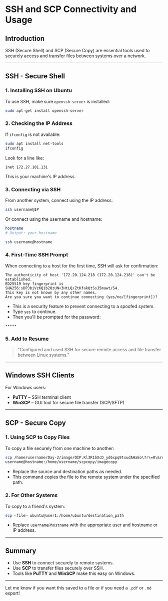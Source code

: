 # SSH and SCP Connectivity and Usage

## Introduction

SSH (Secure Shell) and SCP (Secure Copy) are essential tools used to securely access and transfer files between systems over a network.

---

## SSH - Secure Shell

### 1. Installing SSH on Ubuntu

To use SSH, make sure `openssh-server` is installed:

```bash
sudo apt-get install openssh-server
```

### 2. Checking the IP Address

If `ifconfig` is not available:

```bash
sudo apt install net-tools
ifconfig
```

Look for a line like:

```
inet 172.27.101.131
```

This is your machine's IP address.

### 3. Connecting via SSH

From another system, connect using the IP address:

```bash
ssh username@IP
```

Or connect using the username and hostname:

```bash
hostname
# Output: your-hostname

ssh username@hostname
```

### 4. First-Time SSH Prompt

When connecting to a host for the first time, SSH will ask for confirmation:

```
The authenticity of host '172.20.124.218 (172.20.124.218)' can't be established.
ED25519 key fingerprint is SHA256:sDPJbiVzKQib20zUN+3HtLQ/ZtKfakQtSsJ5mawt/S4.
This key is not known by any other names.
Are you sure you want to continue connecting (yes/no/[fingerprint])?
```

* This is a security feature to prevent connecting to a spoofed system.
* Type `yes` to continue.
* Then you'll be prompted for the password:

```
*****
```

### 5. Add to Resume

> "Configured and used SSH for secure remote access and file transfer between Linux systems."

---

## Windows SSH Clients

For Windows users:

* **PuTTY** – SSH terminal client
* **WinSCP** – GUI tool for secure file transfer (SCP/SFTP)

---

## SCP - Secure Copy

### 1. Using SCP to Copy Files

To copy a file securely from one machine to another:

```bash
scp /home/username/Day-2/image/OIP.Kl3R1bXcD_yd6xpq9txudAHaEo\?r\=0\&rs\=1\&pid\=ImgDetMain\&cb\=idpwebpc2 \
username@hostname:/home/username/scpcopy/imagecopy
```

* Replace the source and destination paths as needed.
* This command copies the file to the remote system under the specified path.

### 2. For Other Systems

To copy to a friend's system:

```bash
scp <file> ubuntu@user1:/home/ubuntu/destination_path
```

* Replace `username@hostname` with the appropriate user and hostname or IP address.

---

## Summary

* Use **SSH** to connect securely to remote systems.
* Use **SCP** to transfer files securely over SSH.
* Tools like **PuTTY** and **WinSCP** make this easy on Windows.

---

Let me know if you want this saved to a file or if you need a `.pdf` or `.md` export!
